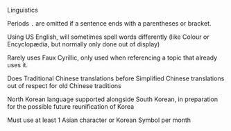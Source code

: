 Linguistics

Periods `.` are omitted if a sentence ends with a parentheses or bracket.

Using US English, will sometimes spell words differently (like Colour or Encyclopædia, but normally only done out of display)

Rarely uses Faux Cyrillic, only used when referencing a topic that already uses it.

Does Traditional Chinese translations before Simplified Chinese translations out of respect for old Chinese traditions

North Korean language supported alongside South Korean, in preparation for the possible future reunification of Korea

Must use at least 1 Asian character or Korean Symbol per month


